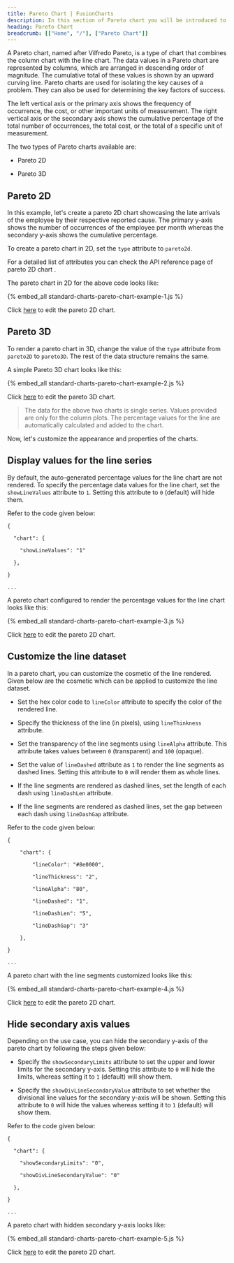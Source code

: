 ```yaml
---
title: Pareto Chart | FusionCharts
description: In this section of Pareto chart you will be introduced to the basics of the Pareto chart and how you can create a simple one.
heading: Pareto Chart
breadcrumb: [["Home", "/"], ["Pareto Chart"]]
---
```


A Pareto chart, named after Vilfredo Pareto, is a type of chart that combines the column chart with the line chart. The data values in a Pareto chart are represented by columns, which are arranged in descending order of magnitude. The cumulative total of these values is shown by an upward curving line. Pareto charts are used for isolating the key causes of a problem. They can also be used for determining the key factors of success.

The left vertical axis or the primary axis shows the frequency of occurrence, the cost, or other important units of measurement. The right vertical axis or the secondary axis shows the cumulative percentage of the total number of occurrences, the total cost, or the total of a specific unit of measurement.

The two types of Pareto charts available are:

* Pareto 2D

* Pareto 3D

## Pareto 2D

In this example, let's create a pareto 2D chart showcasing the late arrivals of the employee by their respective reported cause. The primary y-axis shows the number of occurrences of the employee per month whereas the secondary y-axis shows the cumulative percentage.

To create a pareto chart in 2D, set the `type` attribute to `pareto2d`.

For a detailed list of attributes you can check the API reference page of pareto 2D chart .

The pareto chart in 2D for the above code looks like:

{% embed_all standard-charts-pareto-chart-example-1.js %}

Click [here](http://jsfiddle.net/fusioncharts/Qc4Gp/) to edit the pareto 2D chart.

## Pareto 3D

To render a pareto chart in 3D, change the value of the `type` attribute from `pareto2D` to `pareto3D`. The rest of the data structure remains the same.

A simple Pareto 3D chart looks like this:

{% embed_all standard-charts-pareto-chart-example-2.js %}

Click [here](http://jsfiddle.net/fusioncharts/qEc4w/) to edit the pareto 3D chart.

> The data for the above two charts is single series. Values provided are only for the column plots. The percentage values for the line are automatically calculated and added to the chart.

Now, let's customize the appearance and properties of the charts. 

## Display values for the line series

By default, the auto-generated percentage values for the line chart are not rendered. To specify the percentage data values for the line chart, set the `showLineValues` attribute to `1`. Setting this attribute to `0` (default) will hide them.

Refer to the code given below:

```
{

  "chart": {

    "showLineValues": "1"

  },

}

...

```

A pareto chart configured to render the percentage values for the line chart looks like this:

{% embed_all standard-charts-pareto-chart-example-3.js %}

Click [here](http://jsfiddle.net/fusioncharts/zr2mdz3t/) to edit the pareto 2D chart.

## Customize the line dataset

In a pareto chart, you can customize the cosmetic of the line rendered. Given below are the cosmetic which can be applied to customize the line dataset.

* Set the hex color code to `lineColor` attribute to specify the color of the rendered line.

* Specify the thickness of the line (in pixels), using `lineThinkness` attribute.

* Set the transparency of the line segments using `lineAlpha` attribute. This attribute takes values between `0` (transparent) and `100` (opaque).

* Set the value of `lineDashed` attribute as `1` to render the line segments as dashed lines. Setting this attribute to `0` will render them as whole lines.

* If the line segments are rendered as dashed lines, set the length of each dash using `lineDashLen` attribute.

* If the line segments are rendered as dashed lines, set the gap between each dash using `lineDashGap` attribute.

Refer to the code given below:

```
{

    "chart": {

        "lineColor": "#8e0000",

        "lineThickness": "2",

        "lineAlpha": "80",

        "lineDashed": "1",

        "lineDashLen": "5",

        "lineDashGap": "3"

    },

}

...

```

A pareto chart with the line segments customized looks like this:

{% embed_all standard-charts-pareto-chart-example-4.js %}

Click [here](http://jsfiddle.net/fusioncharts/nmf6af24/) to edit the pareto 2D chart.

## Hide secondary axis values

Depending on the use case, you can hide the secondary y-axis of the pareto chart by following the steps given below:

* Specify the `showSecondaryLimits` attribute to set the upper and lower limits for the secondary y-axis. Setting this attribute to `0` will hide the limits, whereas setting it to `1` (default) will show them.

* Specify the `showDivLineSecondaryValue` attribute to set whether the divisional line values for the secondary y-axis will be shown. Setting this attribute to `0` will hide the values whereas setting it to `1` (default) will show them.

Refer to the code given below:

```
{

  "chart": {

    "showSecondaryLimits": "0",

    "showDivLineSecondaryValue": "0"

  },

}

...

```

A pareto chart with hidden secondary y-axis looks like:

{% embed_all standard-charts-pareto-chart-example-5.js %}

Click [here](http://jsfiddle.net/fusioncharts/zm25ufqu/) to edit the pareto 2D chart.